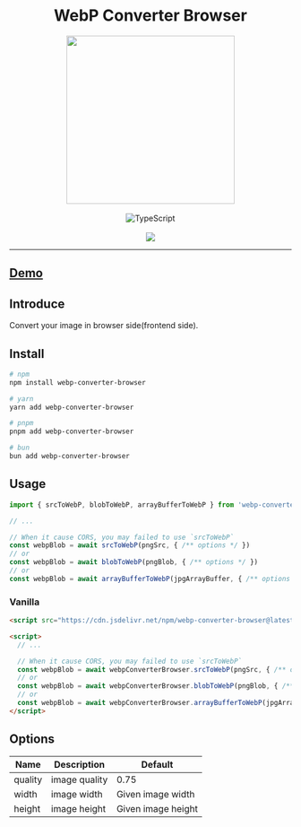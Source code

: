 <h1 align="center">WebP Converter Browser</h1>

<div align="center">
  <img
    src="https://repository-images.githubusercontent.com/584793683/0db86c0f-83ac-4387-991c-9ab84ba2e60c"
    alt=""
    width="300"
  />
</div>

<br />

<div align="center">
  <img src="https://img.shields.io/badge/TypeScript-007ACC?style=for-the-badge&logo=typescript&logoColor=white" alt="TypeScript" />
</div>

<br />

<div align="center">
  <a href="https://snyk.io/test/github/juunini/webp-converter-browser">
    <img src="https://snyk.io/test/github/juunini/webp-converter-browser/badge.svg" />
  </a>
</div>

---

## [Demo](https://juunini.github.io/webp-converter-browser)

## Introduce

Convert your image in browser side(frontend side).  

## Install

```bash
# npm
npm install webp-converter-browser

# yarn
yarn add webp-converter-browser

# pnpm
pnpm add webp-converter-browser

# bun
bun add webp-converter-browser
```

## Usage

```ts
import { srcToWebP, blobToWebP, arrayBufferToWebP } from 'webp-converter-browser'

// ...

// When it cause CORS, you may failed to use `srcToWebP`
const webpBlob = await srcToWebP(pngSrc, { /** options */ })
// or
const webpBlob = await blobToWebP(pngBlob, { /** options */ })
// or
const webpBlob = await arrayBufferToWebP(jpgArrayBuffer, { /** options */ })
```

### Vanilla

```html
<script src="https://cdn.jsdelivr.net/npm/webp-converter-browser@latest/dist/index.min.js"></script>

<script>
  // ...

  // When it cause CORS, you may failed to use `srcToWebP`
  const webpBlob = await webpConverterBrowser.srcToWebP(pngSrc, { /** options */ })
  // or
  const webpBlob = await webpConverterBrowser.blobToWebP(pngBlob, { /** options */ })
  // or
  const webpBlob = await webpConverterBrowser.arrayBufferToWebP(jpgArrayBuffer, { /** options */ })
</script>
```

## Options

| Name | Description | Default            |
|-|-|--------------------|
| quality | image quality | 0.75               |
| width | image width | Given image width  |
| height | image height | Given image height |
